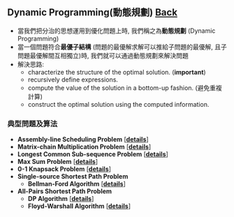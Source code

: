 ## Dynamic Programming(動態規劃)	[Back](./../Analysis.md)

- 當我們把分治的思想運用到優化問題上時, 我們稱之為**動態規劃** (Dynamic Programming)
- 當一個問題符合**最優子結構** (問題的最優解求解可以推給子問題的最優解, 且子問題最優解間互相獨立)時, 我們就可以通過動態規劃來解決問題
- 解決思路:
	- characterize the structure of the optimal solution. (**important**)
	- recursively define expressions.
	- compute the value of the solution in a bottom-up fashion. (避免重複計算)
	- construct the optimal solution using the computed information.

### 典型問題及算法

- **Assembly-line Scheduling Problem** [[**details**](./Assembly/Assembly.md)]
- **Matrix-chain Multiplication Problem** [[**details**](./Matrix/Matrix.md)]
- **Longest Common Sub-sequence Problem** [[**details**](./LCS/LCS.md)]
- **Max Sum Problem** [[**details**](./MaxSum/MaxSum.md)]
- **0-1 Knapsack Problem** [[**details**](./Knapsack/Knapsack.md)]
- **Single-source Shortest Path Problem**
	- **Bellman-Ford Algorithm** [[**details**](./Bellman/Bellman.md)]
- **All-Pairs Shortest Path Problem**
	- **DP Algorithm** [[**details**](./DP/DP.md)]
	- **Floyd-Warshall Algorithm** [[**details**](./Floyd/Floyd.md)]
